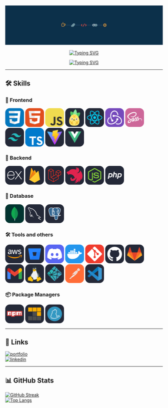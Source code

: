 <p align="center">
  <img src="./assets/img/banner.jpg" alt="Luis Trinidad Banner" />
</p>

<div align="center">

[![Typing SVG](https://readme-typing-svg.demolab.com?font=Fira+Code&size=21&letterSpacing=2px&duration=3000&pause=&color=F7F7F7&multiline=true&repeat=false&width=435&lines=Luis+de+Jesus+Trinidad+Garcia)](https://git.io/typing-svg)

[![Typing SVG](https://readme-typing-svg.demolab.com?font=Fira+Code&weight=400&size=21&letterSpacing=2px&pause=1000&color=F72C2C&multiline=true&width=435&height=90&lines=Full-Stack+Web+Developer;I+build+clean+and+intuitive+web+apps;Clean+code+is+my+priority)](https://git.io/typing-svg)

</div>

---

## 🛠️ Skills

### 🚀 Frontend
<p>
  <img src="./assets/CSS.svg" height="60" alt="CSS" />
  <img src="./assets/HTML.svg" height="60" alt="HTML" />
  <img src="./assets/JavaScript.svg" height="60" alt="JavaScript" />
  <img src="./assets/Pinia-Dark.svg" height="60" alt="Pinia" />
  <img src="./assets/React-Dark.svg" height="60" alt="React" />
  <img src="./assets/Redux.svg" height="60" alt="Redux" />
  <img src="./assets/Sass.svg" height="60" alt="Sass" />
  <img src="./assets/TailwindCSS-Dark.svg" height="60" alt="Tailwind CSS" />
  <img src="./assets/TypeScript.svg" height="60" alt="TypeScript" />
  <img src="./assets/Vite-Dark.svg" height="60" alt="Vite" />
  <img src="./assets/VueJS-Dark.svg" height="60" alt="Vue" />
</p>

### 🧰 Backend
<p>
  <img src="./assets/ExpressJS-Dark.svg" height="60" alt="Express.js" />
  <img src="./assets/Firebase-Dark.svg" height="60" alt="Firebase" />
  <img src="./assets/Laravel-Dark.svg" height="60" alt="Laravel" />
  <img src="./assets/NestJS-Dark.svg" height="60" alt="NestJS" />
  <img src="./assets/NodeJS-Dark.svg" height="60" alt="Node.js" />
  <img src="./assets/PHP-Dark.svg" height="60" alt="PHP" />
</p>

### 💾 Database
<p>
  <img src="./assets/MongoDB.svg" height="60" alt="MongoDB" />
  <img src="./assets/MySQL-Dark.svg" height="60" alt="MySQL" />
  <img src="./assets/PostgreSQL-Dark.svg" height="60" alt="PostgreSQL" />
</p>

### 🛠️ Tools and others
<p>
  <img src="./assets/AWS-Dark.svg" height="60" alt="AWS" />
  <img src="./assets/BitBucket-Dark.svg" height="60" alt="BitBucket" />
  <img src="./assets/Discord.svg" height="60" alt="Discord" />
  <img src="./assets/Docker.svg" height="60" alt="Docker" />
  <img src="./assets/Git.svg" height="60" alt="Git" />
  <img src="./assets/Github-Dark.svg" height="60" alt="GitHub" />
  <img src="./assets/GitLab-Dark.svg" height="60" alt="GitLab" />
  <img src="./assets/Gmail-Dark.svg" height="60" alt="Gmail" />
  <img src="./assets/Linux-Dark.svg" height="60" alt="Linux" />
  <img src="./assets/Netlify-Dark.svg" height="60" alt="Netlify" />
  <img src="./assets/Postman.svg" height="60" alt="Postman" />
  <img src="./assets/VSCode-Dark.svg" height="60" alt="VS Code" />
</p>

### 📦 Package Managers
<p>
  <img src="./assets/Npm-Dark.svg" height="60" alt="npm" />
  <img src="./assets/Pnpm-Dark.svg" height="60" alt="pnpm" />
  <img src="./assets/Yarn-Dark.svg" height="60" alt="yarn" />
</p>

---

## 🔗 Links
[![portfolio](https://img.shields.io/badge/my_portfolio-000?style=for-the-badge&logo=ko-fi&logoColor=white)](/)  
[![linkedin](https://img.shields.io/badge/linkedin-0A66C2?style=for-the-badge&logo=linkedin&logoColor=white)](https://www.linkedin.com/in/luis-de-jes%C3%BAs-trinidad-garcia-1237a2299/)

---

## 📊 GitHub Stats
[![GitHub Streak](https://streak-stats.demolab.com?user=Luis-Trinidad&theme=monokai&short_numbers=true&card_width=846)](https://git.io/streak-stats)  
[![Top Langs](https://github-readme-stats.vercel.app/api/top-langs/?username=Luis-Trinidad&layout=compact&text_color=daf7dc&bg_color=151515&hide=css,html,php)](https://github.com/anuraghazra/github-readme-stats)
